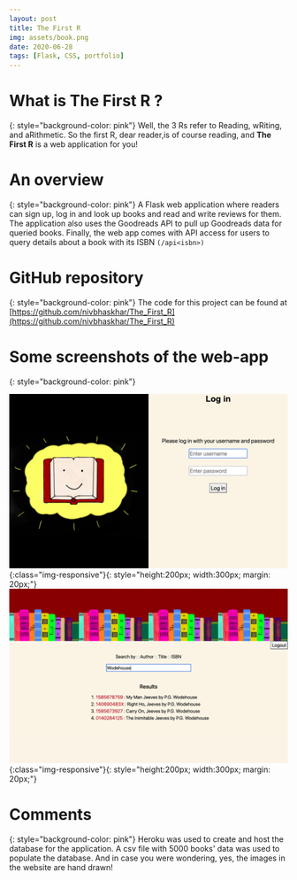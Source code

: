 ```yaml
---
layout: post
title: The First R
img: assets/book.png
date: 2020-06-28
tags: [Flask, CSS, portfolio]
---
```


# What is The First R ?
{: style="background-color: pink"}
Well, the 3 Rs refer to Reading, wRiting, and aRithmetic. So the first R, dear reader,is of course reading, and __The First R__ is a web application for you!



# An overview
{: style="background-color: pink"}
A Flask web application where readers can sign up, log in and look up books and read and write reviews for them. The application also uses the Goodreads API to pull up Goodreads data for queried books. Finally, the web app comes with API access for users to query details about a book with its ISBN `(/api<isbn>)`



# GitHub repository
{: style="background-color: pink"}
The code for this project can be found at [https://github.com/nivbhaskhar/The_First_R](https://github.com/nivbhaskhar/The_First_R)

# Some screenshots of the web-app 
{: style="background-color: pink"}



![Log in page](/assets/login.png){:class="img-responsive"}{: style="height:200px; width:300px; margin: 20px;"}  ![Search page](/assets/search.png){:class="img-responsive"}{: style="height:200px; width:300px; margin: 20px;"}



# Comments 
{: style="background-color: pink"} 
Heroku was used to create and host the database for the application. A csv file with 5000 books' data was used to populate the database. And in case you were wondering, yes, the images in the website are hand drawn!

